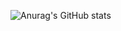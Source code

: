 
![Anurag's GitHub stats](https://github-readme-stats.vercel.app/api?username=pedro-rodiguero&show_icons=true&theme=radical)
